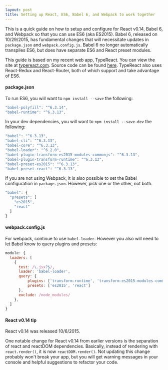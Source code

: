 ```yaml
---
layout: post
title: Setting up React, ES6, Babel 6, and Webpack to work together
---
```

This is a quick guide on how to setup and configure for React v0.14, Babel 6, and Webpack so that you can use ES6 (aka ES2015). Babel 6, released on 10/29/2015, has fundamental changes that will necessitate updates in `package.json` and `webpack.config.js`.  Babel 6 no longer automatically transpiles ES6, but does have separate ES6 and React preset modules. 

This guide is based on my recent web app, TypeReact. You can view the site at [typereact.com](http://typereact.com). Source code can be found [here](https://github.com/typereact/typereact). TypeReact also uses React-Redux and React-Router, both of which support and take advantage of ES6.

#### package.json
To run ES6, you will want to `npm install --save` the following:

```javascript
"babel-polyfill": "^6.3.14",
"babel-runtime": "^6.3.13",
```

In your dev dependencies, you will want to `npm install --save-dev` the following:

```javascript
"babel": "^6.3.13",
"babel-cli": "^6.3.13",
"babel-core": "^6.3.13",
"babel-loader": "^6.2.0",
"babel-plugin-transform-es2015-modules-commonjs": "^6.3.13",
"babel-plugin-transform-runtime": "^6.3.13",
"babel-preset-es2015": "^6.3.13",
"babel-preset-react": "^6.3.13",
```

If you are not using Webpack, it is also possible to set the Babel configuration in `package.json`. However, pick one or the other, not both.

```javascript
"babel": {
  "presets": [
    "es2015",
    "react"
  ]
}
```


#### webpack.config.js
For webpack, continue to use `babel-loader`. However you also will need to let Babel know to query plugins and presets:

```javascript
module: {
  loaders: [
    { 
      test: /\.jsx?$/, 
      loader: 'babel-loader', 
      query: {
          plugins: ['transform-runtime', 'transform-es2015-modules-commonjs'],
          presets: ['es2015', 'react']
      },
      exclude: /node_modules/ 
    },
  ]
}
```


#### React v0.14 tip
React v0.14 was released 10/6/2015.

One notable change for React v0.14 from earlier versions is the separation of react and reactDOM dependencies. Basically, instead of rendering with `react.render()`, it is now `reactDOM.render()`. Not updating this change probably won't break your app, but you will get warning messages in your console and helpful suggestions to refactor your code.

